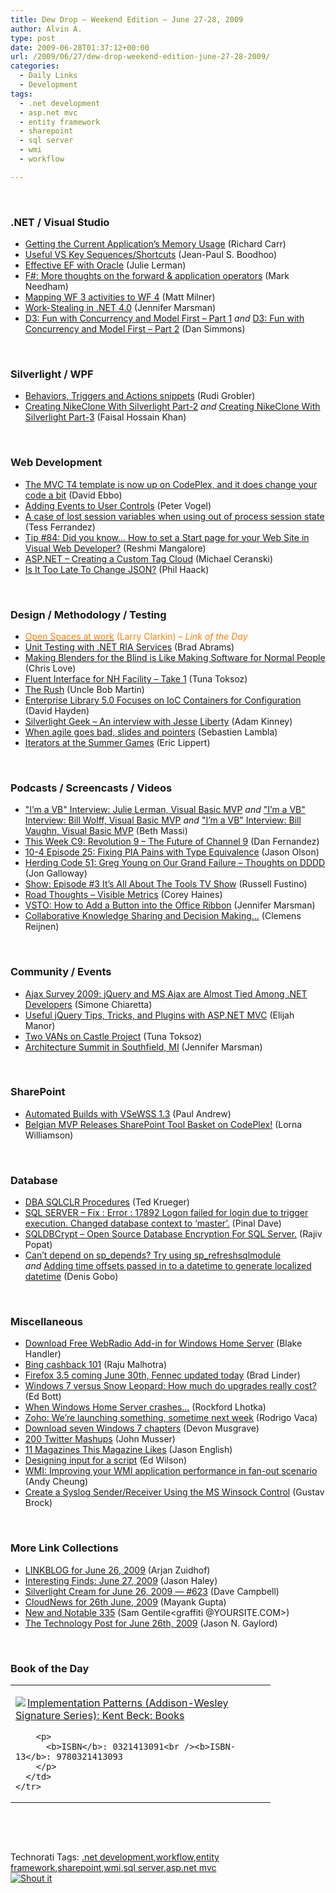 ```yaml
---
title: Dew Drop – Weekend Edition – June 27-28, 2009
author: Alvin A.
type: post
date: 2009-06-28T01:37:12+00:00
url: /2009/06/27/dew-drop-weekend-edition-june-27-28-2009/
categories:
  - Daily Links
  - Development
tags:
  - .net development
  - asp.net mvc
  - entity framework
  - sharepoint
  - sql server
  - wmi
  - workflow

---
```

&#160;

### .NET / Visual Studio

  * [Getting the Current Application&#8217;s Memory Usage][1] (Richard Carr)
  * [Useful VS Key Sequences/Shortcuts][2] (Jean-Paul S. Boodhoo)
  * [Effective EF with Oracle][3] (Julie Lerman)
  * [F#: More thoughts on the forward & application operators][4] (Mark Needham)
  * [Mapping WF 3 activities to WF 4][5] (Matt Milner)
  * [Work-Stealing in .NET 4.0][6] (Jennifer Marsman)
  * [D3: Fun with Concurrency and Model First – Part 1][7]&#160;_and_ [D3: Fun with Concurrency and Model First – Part 2][8] (Dan Simmons)

&#160;

### Silverlight / WPF

  * [Behaviors, Triggers and Actions snippets][9] (Rudi Grobler)
  * [Creating NikeClone With Silverlight Part-2][10] _and_&#160;[Creating NikeClone With Silverlight Part-3][11] (Faisal Hossain Khan)

&#160;

### Web Development

  * [The MVC T4 template is now up on CodePlex, and it does change your code a bit][12] (David Ebbo)
  * [Adding Events to User Controls][13] (Peter Vogel)
  * [A case of lost session variables when using out of process session state][14] (Tess Ferrandez)
  * [Tip #84: Did you know… How to set a Start page for your Web Site in Visual Web Developer?][15] (Reshmi Mangalore)
  * [ASP.NET – Creating a Custom Tag Cloud][16] (Michael Ceranski)
  * [Is It Too Late To Change JSON?][17] (Phil Haack)

&#160;

### Design / Methodology / Testing

  * [<font color="#ff8000">Open Spaces at work</font>][18] <font color="#ff8000">(Larry Clarkin)<em> – Link of the Day</em></font>
  * [Unit Testing with .NET RIA Services][19] (Brad Abrams)
  * [Making Blenders for the Blind is Like Making Software for Normal People][20] (Chris Love)
  * [Fluent Interface for NH Facility – Take 1][21] (Tuna Toksoz)
  * [The Rush][22] (Uncle Bob Martin)
  * [Enterprise Library 5.0 Focuses on IoC Containers for Configuration][23] (David Hayden)
  * [Silverlight Geek &#8211; An interview with Jesse Liberty][24] (Adam Kinney)
  * [When agile goes bad, slides and pointers][25] (Sebastien Lambla)
  * [Iterators at the Summer Games][26] (Eric Lippert)

&#160;

### Podcasts / Screencasts / Videos

  * ["I&#8217;m a VB" Interview: Julie Lerman, Visual Basic MVP][27] _and_&#160;["I&#8217;m a VB" Interview: Bill Wolff, Visual Basic MVP][28] _and_&#160;["I&#8217;m a VB" Interview: Bill Vaughn, Visual Basic MVP][29] (Beth Massi)
  * [This Week C9: Revolution 9 &#8211; The Future of Channel 9][30] (Dan Fernandez)
  * [10-4 Episode 25: Fixing PIA Pains with Type Equivalence][31] (Jason Olson)
  * [Herding Code 51: Greg Young on Our Grand Failure – Thoughts on DDDD][32] (Jon Galloway)
  * [Show: Episode #3 It&#8217;s All About The Tools TV Show][33] (Russell Fustino)
  * [Road Thoughts &#8211; Visible Metrics][34] (Corey Haines)
  * [VSTO: How to Add a Button into the Office Ribbon][35] (Jennifer Marsman)
  * [Collaborative Knowledge Sharing and Decision Making…][36] (Clemens Reijnen)

&#160;

### Community / Events

  * [Ajax Survey 2009: jQuery and MS Ajax are Almost Tied Among .NET Developers][37] (Simone Chiaretta)
  * [Useful jQuery Tips, Tricks, and Plugins with ASP.NET MVC][38] (Elijah Manor)
  * [Two VANs on Castle Project][39] (Tuna Toksoz)
  * [Architecture Summit in Southfield, MI][40] (Jennifer Marsman)

&#160;

### SharePoint

  * [Automated Builds with VSeWSS 1.3][41] (Paul Andrew)
  * [Belgian MVP Releases SharePoint Tool Basket on CodePlex!][42] (Lorna Williamson)

&#160;

### Database

  * [DBA SQLCLR Procedures][43] (Ted Krueger)
  * [SQL SERVER – Fix : Error : 17892 Logon failed for login due to trigger execution. Changed database context to ‘master’.][44] (Pinal Dave)
  * [SQLDBCrypt &#8211; Open Source Database Encryption For SQL Server.][45] (Rajiv Popat)
  * [Can&#8217;t depend on sp\_depends? Try using sp\_refreshsqlmodule][46] _and_&#160;[Adding time offsets passed in to a datetime to generate localized datetime][47] (Denis Gobo)

&#160;

### Miscellaneous

  * [Download Free WebRadio Add-in for Windows Home Server][48] (Blake Handler)
  * [Bing cashback 101][49] (Raju Malhotra)
  * [Firefox 3.5 coming June 30th, Fennec updated today][50] (Brad Linder)
  * [Windows 7 versus Snow Leopard: How much do upgrades really cost?][51] (Ed Bott)
  * [When Windows Home Server crashes…][52] (Rockford Lhotka)
  * [Zoho: We&#8217;re launching something, sometime next week][53] (Rodrigo Vaca)
  * [Download seven Windows 7 chapters][54] (Devon Musgrave)
  * [200 Twitter Mashups][55] (John Musser)
  * [11 Magazines This Magazine Likes][56] (Jason English)
  * [Designing input for a script][57] (Ed Wilson)
  * [WMI: Improving your WMI application performance in fan-out scenario][58] (Andy Cheung)
  * [Create a Syslog Sender/Receiver Using the MS Winsock Control][59] (Gustav Brock)

&#160;

### More Link Collections

  * [LINKBLOG for June 26, 2009][60] (Arjan Zuidhof)
  * [Interesting Finds: June 27, 2009][61] (Jason Haley)
  * [Silverlight Cream for June 26, 2009 &#8212; #623][62] (Dave Campbell)
  * [CloudNews for 26th June, 2009][63] (Mayank Gupta)
  * [New and Notable 335][64] (Sam Gentile<graffiti @YOURSITE.COM>)
  * [The Technology Post for June 26th, 2009][65] (Jason N. Gaylord)

&#160;

### Book of the Day

<div style="padding-bottom: 0px; margin: 0px; padding-left: 0px; padding-right: 0px; display: inline; float: none; padding-top: 0px" id="scid:7dc1bd33-94bd-46fd-a20b-0131235bcd47:6aa23a93-5a04-4ed6-bbd9-a3c7d01d40e1" class="wlWriterSmartContent">
  <table cellspacing="0" cellpadding="2" width="400" border="0" unselectable="on">
    <tr>
      <td valign="top" width="400">
        <p>
          <a title="Implementation Patterns (Addison-Wesley Signature Series): Kent Beck: Books" href="http://www.amazon.com/exec/obidos/ASIN/0321413091/alvinashcraft-20"><img data-recalc-dims="1" decoding="async" src="https://i0.wp.com/images.amazon.com/images/P/0321413091.01.MZZZZZZZ.jpg?w=660" border="0" align="left" style="float:left" />Implementation Patterns (Addison-Wesley Signature Series): Kent Beck: Books</a>
        </p>
        
        <p>
          <b>ISBN</b>: 0321413091<br /><b>ISBN-13</b>: 9780321413093
        </p>
      </td>
    </tr>
  </table>
</div>

&#160;

<div style="padding-bottom: 0px; margin: 0px; padding-left: 0px; padding-right: 0px; display: inline; float: none; padding-top: 0px" id="scid:C16BAC14-9A3D-4c50-9394-FBFEF7A93539:e1068938-b0eb-4819-b9d7-a5f1c2430461" class="wlWriterSmartContent">
  <!--dotnetkickit-->
</div>

&#160;

<div style="padding-bottom: 0px; margin: 0px; padding-left: 0px; padding-right: 0px; display: inline; float: none; padding-top: 0px" id="scid:0767317B-992E-4b12-91E0-4F059A8CECA8:30f4edc0-9133-4719-8bb3-1c8120065836" class="wlWriterSmartContent">
  Technorati Tags: <a href="http://technorati.com/tags/.net+development" rel="tag">.net development</a>,<a href="http://technorati.com/tags/workflow" rel="tag">workflow</a>,<a href="http://technorati.com/tags/entity+framework" rel="tag">entity framework</a>,<a href="http://technorati.com/tags/sharepoint" rel="tag">sharepoint</a>,<a href="http://technorati.com/tags/wmi" rel="tag">wmi</a>,<a href="http://technorati.com/tags/sql+server" rel="tag">sql server</a>,<a href="http://technorati.com/tags/asp.net+mvc" rel="tag">asp.net mvc</a>
</div>

<div class="wlWriterHeaderFooter" style="margin:0px; padding:0px 0px 0px 0px;">
  <div class="shoutIt">
    <a rev="vote-for" href="http://dotnetshoutout.com/Submit?url=http%3a%2f%2fwww.alvinashcraft.com%2f2009%2f06%2f27%2fdew-drop-weekend-edition-june-27-28-2009%2f&title=Dew+Drop+-+Weekend+Edition+-+June+27-28%2c+2009"><img decoding="async" alt="Shout it" src="http://dotnetshoutout.com/image.axd?url=https://morningdew-bpc6g3a0fgaxdxcu.eastus2-01.azurewebsites.net/2009/06/27/dew-drop-weekend-edition-june-27-28-2009/" style="border:0px" /></a>
  </div>
</div>

 [1]: http://feedproxy.google.com/~r/BlackwaspLatestAdditions/~3/JYTZkqU6-j0/AppMemoryUsage.aspx
 [2]: http://feedproxy.google.com/~r/JPBoodhoo/~3/1muWN9FpNN0/UsefulVSKeySequencesShortcuts.aspx
 [3]: http://thedatafarm.com/blog/data-access/effective-ef-with-oracle/
 [4]: http://feedproxy.google.com/~r/MarkNeedham/~3/2H5Gu9MMfjc/
 [5]: http://www.pluralsight.com/community/blogs/matt/archive/2009/06/26/mapping-wf-3-activities-to-wf-4.aspx
 [6]: http://feedproxy.google.com/~r/JenniferMarsman/~3/AXuxhFaCmAQ/work-stealing-in-net-4-0.aspx
 [7]: http://blogs.msdn.com/dsimmons/archive/2009/06/27/d3-fun-with-concurrency-and-model-first-part-1.aspx
 [8]: http://blogs.msdn.com/dsimmons/archive/2009/06/27/d3-fun-with-concurrency-and-model-first-part-2.aspx
 [9]: http://dotnet.org.za/rudi/archive/2009/06/27/behaviors-triggers-and-actions-snippets.aspx
 [10]: http://feedproxy.google.com/~r/FaisalsBlog/~3/XUClTtXXqmo/creating-nikeclone-with-silverlight-part-2.aspx
 [11]: http://feedproxy.google.com/~r/FaisalsBlog/~3/yeHfir0bzkE/creating-nikeclone-with-silverlight-part-3.aspx
 [12]: http://blogs.msdn.com/davidebb/archive/2009/06/26/the-mvc-t4-template-is-now-up-on-codeplex-and-it-does-change-your-code-a-bit.aspx
 [13]: http://weblogs.asp.net/aspnet-whatsnew/archive/2009/06/26/adding-events-to-user-controls.aspx
 [14]: http://blogs.msdn.com/tess/archive/2009/06/26/a-case-of-lost-session-variables-when-using-out-of-process-session-state.aspx
 [15]: http://blogs.msdn.com/webdevelopertips/archive/2009/06/26/tip-84-did-you-know-how-to-set-a-start-page-for-your-web-site-in-visual-web-developer.aspx
 [16]: http://www.codecapers.com/2009/06/aspnet-creating-custom-tag-cloud.html
 [17]: http://haacked.com/archive/2009/06/26/too-late-to-change-json.aspx
 [18]: http://feedproxy.google.com/~r/larryclarkin/~3/xX-uo1IunHs/OpenSpacesAtWork.aspx
 [19]: http://blogs.msdn.com/brada/archive/2009/06/26/unit-testing-with-net-ria-services.aspx
 [20]: http://professionalaspnet.com/archive/2009/06/26/Making-Blenders-for-the-Blind-is-Like-Making-Software-for-Normal-People.aspx
 [21]: http://feedproxy.google.com/~r/devlicious/~3/N2jUk8si7Nc/fluent-interface-for-nh-facility-take-1.aspx
 [22]: http://blog.objectmentor.com/articles/2009/06/26/the-rush
 [23]: http://www.pnpguidance.net/post/EnterpriseLibrary50UnityConfiguration.aspx
 [24]: http://channel9.msdn.com/shows/Continuum/Silverlight-Geek-An-interview-with-Jesse-Liberty/
 [25]: http://feedproxy.google.com/~r/SerialSeb/~3/5U4o5oX_1bE/when-agile-goes-bad-slides-and-pointers.html
 [26]: http://blogs.msdn.com/ericlippert/archive/2009/06/26/iterators-at-the-summer-games.aspx
 [27]: http://channel9.msdn.com/posts/funkyonex/Im-a-VB-Interview-Julie-Lerman-Visual-Basic-MVP/
 [28]: http://channel9.msdn.com/posts/funkyonex/Im-a-VB-Interview-Bill-Wolff-Visual-Basic-MVP/
 [29]: http://channel9.msdn.com/posts/funkyonex/Im-a-VB-Interview-Bill-Vaughn-Visual-Basic-MVP/
 [30]: http://channel9.msdn.com/shows/This+Week+On+Channel+9/This-Week-C9-Revolution-9-The-Future-of-Channel-9/
 [31]: http://channel9.msdn.com/shows/10-4/10-4-Episode-25-Fixing-PIA-Pains-with-Type-Equivalence/
 [32]: http://feedproxy.google.com/~r/herdingcode/~3/vtjngP2lGjQ/
 [33]: http://channel9.msdn.com/shows/toolshed/Show-Episode-3-Its-All-About-The-Tools-TV-Show/
 [34]: http://programmingtour.blogspot.com/2009/06/road-thoughts-visible-metrics.html
 [35]: http://channel9.msdn.com/posts/jennmar/VSTO-How-to-Add-a-Button-into-the-Office-Ribbon/
 [36]: http://feedproxy.google.com/~r/clemensreijnen/qzrF/~3/j-YDUb6SUPE/post.aspx
 [37]: http://feeds.dzone.com/~r/zones/dotnet/~3/nzLMvG1GW_I/ajax-survey-2009-jquery-and-ms
 [38]: http://webdevdotnet.blogspot.com/2009/06/useful-jquery-tips-tricks-and-plugins.html
 [39]: http://feedproxy.google.com/~r/devlicious/~3/bdT8rRE7gv8/two-vans-on-castle-project.aspx
 [40]: http://feedproxy.google.com/~r/JenniferMarsman/~3/VVh-kvVxCa4/architecture-summit-in-southfield-mi.aspx
 [41]: http://blogs.msdn.com/pandrew/archive/2009/06/26/automated-builds-with-vsewss-1-3.aspx
 [42]: http://blogs.msdn.com/mvpawardprogram/archive/2009/06/26/belgian-mvp-releases-sharepoint-tool-basket-on-codeplex.aspx
 [43]: http://blogs.lessthandot.com/index.php/DataMgmt/DBAdmin/dba-sqlclr-procedures
 [44]: http://blog.sqlauthority.com/2009/06/27/sql-server-fix-error-17892-logon-failed-for-login-due-to-trigger-execution-changed-database-context-to-master/
 [45]: http://www.thousandtyone.com/blog/SQLDBCryptOpenSourceDatabaseEncryptionForSQLServer.aspx
 [46]: http://blogs.lessthandot.com/index.php/DataMgmt/DataDesign/can-t-depend-on-sp_depends-try-using-sp_
 [47]: http://blogs.lessthandot.com/index.php/DataMgmt/DataDesign/adding-time-offsets-passed-in-to-a-datet
 [48]: http://bhandler.spaces.live.com/Blog/cns!70F64BC910C9F7F3!5664.entry
 [49]: http://www.bing.com/community/blogs/search/archive/2009/06/26/bing-cashback-101.aspx
 [50]: http://www.pheedcontent.com/click.phdo?i=4338b5e53d6e866ba567ba3ffc722d35
 [51]: http://feedproxy.google.com/~r/zdnet/Bott/~3/7RgEWqp1w3s/
 [52]: http://www.lhotka.net/weblog/WhenWindowsHomeServerCrasheshellip.aspx
 [53]: http://blogs.zoho.com/general/somethingsometime
 [54]: http://blogs.msdn.com/microsoft_press/archive/2009/06/26/download-seven-windows-7-chapters.aspx
 [55]: http://feedproxy.google.com/~r/ProgrammableWeb/~3/76WfPlPAYcA/
 [56]: http://www.mentalfloss.com/blogs/archives/27286
 [57]: http://blogs.msdn.com/microsoft_press/archive/2009/06/26/designing-input-for-a-script.aspx
 [58]: http://blogs.msdn.com/wmi/archive/2009/06/27/wmi-improving-your-wmi-application-performance-in-fan-out-scenario.aspx
 [59]: http://www.devx.com/vb/Article/42242?trk=DXRSS_DOTNET
 [60]: http://feedproxy.google.com/~r/ArjansWorld/~3/0wA4XXe6ayY/
 [61]: http://jasonhaley.com/blog/post.aspx?id=0218ed19-06a0-4dbe-b94e-bf0fe3023136
 [62]: http://geekswithblogs.net/WynApseTechnicalMusings/archive/2009/06/26/133073.aspx
 [63]: http://feedproxy.google.com/~r/CloudAve/~3/cdpKgmmgAhk/cloudnews-for-26th-june-2009
 [64]: http://feedproxy.google.com/~r/SamGentile/~3/G3TIp8C1MzA/
 [65]: http://feeds.jasongaylord.com/~r/JasonNGaylord/~3/cc9AeaYU3Ao/the-technology-post-for-june-26th-2009.aspx